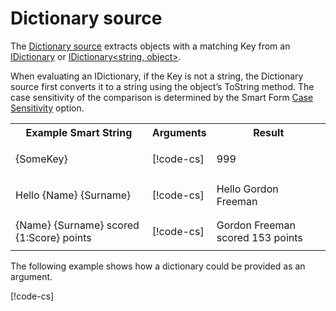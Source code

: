 # Dictionary source

The [Dictionary source](xref:UnityEngine.Localization.SmartFormat.Extensions.DictionarySource) extracts objects with a matching Key from an [IDictionary](https://docs.microsoft.com/en-us/dotnet/api/system.collections.idictionary) or [IDictionary<string, object>](https://docs.microsoft.com/en-us/dotnet/api/system.collections.generic.idictionary-).

When evaluating an IDictionary, if the Key is not a string, the Dictionary source first converts it to a string using the object’s ToString method. The case sensitivity of the comparison is determined by the Smart Form [Case Sensitivity](../LocalizationSettings.md#smart-format-settings) option.

<table>
<tr>
<th><strong>Example Smart String</strong></th>
<th><strong>Arguments</strong></th>
<th><strong>Result</strong></th>
</tr>

<tr>
<td>{SomeKey}</td>
<td> 

[!code-cs[](../../DocCodeSamples.Tests/SmartStringSamples.cs#args-dict-1)]

</td>
<td>999</td>

<tr>
<td>Hello {Name} {Surname}</td>
<td> 

[!code-cs[](../../DocCodeSamples.Tests/SmartStringSamples.cs#args-dict-2)]

</td>
<td>Hello Gordon Freeman</td>

<tr>
<td>{Name} {Surname} scored {1:Score} points</td>
<td> 

[!code-cs[](../../DocCodeSamples.Tests/SmartStringSamples.cs#args-dict-3)]

</td>
<td>Gordon Freeman scored 153 points</td>

</table>

The following example shows how a dictionary could be provided as an argument.

[!code-cs[](../../DocCodeSamples.Tests/SmartStringSamples.cs#args-dict-example)]
